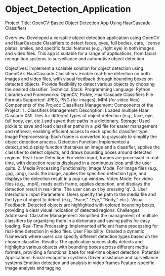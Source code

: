 # Object_Detection_Application


Project Title:
OpenCV-Based Object Detection App Using HaarCascade Classifiers

Overview:
Developed a versatile object detection application using OpenCV and HaarCascade Classifiers to detect faces, eyes, full bodies, cars, license plates, smiles, and specific facial features (e.g., right eye) in both images and video files. This app is suitable for a range of applications, from facial recognition systems to surveillance and automotive object detection.

Objectives:
Implement a scalable solution for object detection using OpenCV’s HaarCascade Classifiers.
Enable real-time detection on both images and video files, with visual feedback through bounding boxes on detected objects.
Provide flexibility to detect various objects by choosing the desired classifier.
Technical Stack:
Programming Language: Python
Libraries and Frameworks: OpenCV, Pickle, HaarCascade Classifiers
File Formats Supported: JPEG, PNG (for images), MP4 (for video files)
Components of the Project:
Classifiers Management:
Components of the Project:
1 . Classifiers Management:
Description: Loaded multiple Haar Cascade XML files for different types of object detection (e.g., face, eye, full body, car, etc.) and saved their paths in a dictionary.
Storage: Used pickle to save and load classifier paths in a .pkl file for easier management and retrieval, enabling efficient access to each specific classifier type.
Image Preprocessing: Each frame is converted to grayscale to simplify the object detection process.
Detection Function: Implemented a detect_and_display function that takes an image and a classifier, applies the classifier to detect objects, and draws bounding boxes around detected regions.
Real-Time Detection: For video input, frames are processed in real-time, with detection results displayed in a continuous loop until the user quits.
2. Media Processing Functionality:
Image Mode: For image files (e.g., .jpg, .png), loads the image, applies the specified detection type, and displays the detection result in a pop-up window.
Video Mode: For video files (e.g., .mp4), reads each frame, applies detection, and displays the detection result in real-time. The user can exit by pressing 'q'.
3. User Interaction:
Input Parameters: Users specify the path to the media file and the type of object to detect (e.g., "Face," "Eye," "Body," etc.).
Visual Feedback: Detected objects are highlighted with colored bounding boxes, providing a clear visual indication of detected regions.
Challenges Addressed:
Classifier Management: Simplified the management of multiple classifiers by organizing them in a dictionary and saving paths for easy loading.
Real-Time Processing: Implemented efficient frame processing for real-time detection in video files.
User Flexibility: Created a dynamic framework where users can specify different detection types based on the chosen classifier.
Results:
The application successfully detects and highlights various objects with bounding boxes across different media formats, providing a functional base for real-time object detection.
Potential Applications:
Facial recognition systems
Driver assistance and surveillance systems
Emotion detection and analysis in video frames
Feature-specific image analysis and tagging
